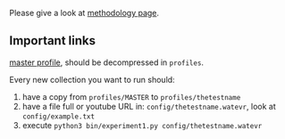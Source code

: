 
Please give a look at [methodology page](https://youtube.tracking.exposed/automation/).


## Important links

[master profile](https://github.com/tracking-exposed/experiments-data/blob/master/yttrex/master.zip), should be decompressed in `profiles`.

Every new collection you want to run should:

1. have a copy from `profiles/MASTER` to `profiles/thetestname`
2. have a file full or youtube URL in: `config/thetestname.watevr`, look at `config/example.txt`
3. execute `python3 bin/experiment1.py config/thetestname.watevr`
